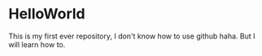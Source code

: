 # HelloWorld
 This is my first ever repository, I don't know how to use github haha. But I will learn how to.
